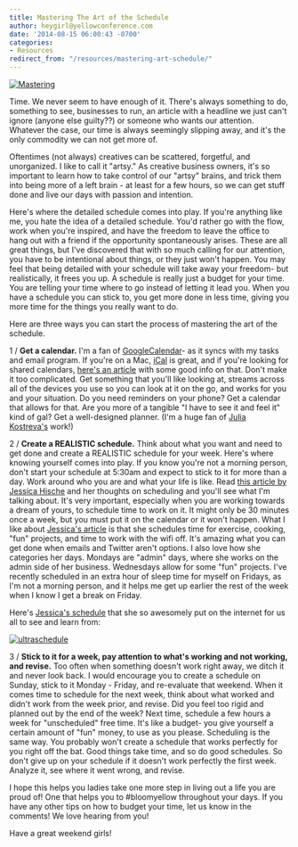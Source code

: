 ```yaml
---
title: Mastering The Art of the Schedule
author: heygirl@yellowconference.com
date: '2014-08-15 06:00:43 -0700'
categories:
- Resources
redirect_from: "/resources/mastering-art-schedule/"
---
```


[![Mastering](https://s3.amazonaws.com/yellow-files/blog/2014/08/Mastering.jpg)](https://s3.amazonaws.com/yellow-files/blog/2014/08/Mastering.jpg)

Time. We never seem to have enough of it. There's always something to do, something to see, businesses to run, an article with a headline we just can't ignore (anyone else guilty??) or someone who wants our attention. Whatever the case, our time is always seemingly slipping away, and it's the only commodity we can not get more of.

Oftentimes (not always) creatives can be scattered, forgetful, and unorganized. I like to call it "artsy." As creative business owners, it's so important to learn how to take control of our "artsy" brains, and trick them into being more of a left brain - at least for a few hours, so we can get stuff done and live our days with passion and intention.

Here's where the detailed schedule comes into play. If you're anything like me, you hate the idea of a detailed schedule. You'd rather go with the flow, work when you're inspired, and have the freedom to leave the office to hang out with a friend if the opportunity spontaneously arises. These are all great things, but I've discovered that with so much calling for our attention, you have to be intentional about things, or they just won't happen. You may feel that being detailed with your schedule will take away your freedom- but realistically, it frees you up. A schedule is really just a budget for your time. You are telling your time where to go instead of letting it lead you. When you have a schedule you can stick to, you get more done in less time, giving you more time for the things you really want to do.

Here are three ways you can start the process of mastering the art of the schedule.

1 / **Get a calendar.** I'm a fan of [GoogleCalendar](https://www.google.com/calendar/render)- as it syncs with my tasks and email program. If you're on a Mac, [iCal](http://support.apple.com/kb/HT2513) is great, and if you're looking for shared calendars, [here's an article](http://mashable.com/2012/09/20/shared-calendar-apps/) with some good info on that. Don't make it too complicated. Get something that you'll like looking at, streams across all of the devices you use so you can look at it on the go, and works for you and your situation. Do you need reminders on your phone? Get a calendar that allows for that. Are you more of a tangible "I have to see it and feel it" kind of gal? Get a well-designed planner. (I'm a huge fan of [Julia Kostreva's](http://www.juliakostreva.com/collections/notebooks) work!)

2 / **Create a REALISTIC schedule.** Think about what you want and need to get done and create a REALISTIC schedule for your week. Here's where knowing yourself comes into play. If you know you're not a morning person, don't start your schedule at 5:30am and expect to stick to it for more than a day. Work around who you are and what your life is like. Read [this article by Jessica Hische](http://jessicahische.is/thinkingthoughtsonscheduling) and her thoughts on scheduling and you'll see what I'm talking about. It's very important, especially when you are working towards a dream of yours, to schedule time to work on it. It might only be 30 minutes once a week, but you must put it on the calendar or it won't happen. What I like about [Jessica's article](http://jessicahische.is/thinkingthoughtsonscheduling) is that she schedules time for exercise, cooking, "fun" projects, and time to work with the wifi off. It's amazing what you can get done when emails and Twitter aren't options. I also love how she categories her days. Mondays are "admin" days, where she works on the admin side of her business. Wednesdays allow for some "fun" projects. I've recently scheduled in an extra hour of sleep time for myself on Fridays, as I'm not a morning person, and it helps me get up earlier the rest of the week when I know I get a break on Friday.

Here's [Jessica's schedule](http://jessicahische.is/images/ultraschedule.jpg) that she so awesomely put on the internet for us all to see and learn from:

[![ultraschedule](https://s3.amazonaws.com/yellow-files/blog/2014/08/ultraschedule.jpg)](https://s3.amazonaws.com/yellow-files/blog/2014/08/ultraschedule.jpg)

3 / **Stick to it for a week, pay attention to what's working and not working, and revise.** Too often when something doesn't work right away, we ditch it and never look back. I would encourage you to create a schedule on Sunday, stick to it Monday - Friday, and re-evaluate that weekend. When it comes time to schedule for the next week, think about what worked and didn't work from the week prior, and revise. Did you feel too rigid and planned out by the end of the week? Next time, schedule a few hours a week for "unscheduled" free time. It's like a budget- you give yourself a certain amount of "fun" money, to use as you please. Scheduling is the same way. You probably won't create a schedule that works perfectly for you right off the bat. Good things take time, and so do good schedules. So don't give up on your schedule if it doesn't work perfectly the first week. Analyze it, see where it went wrong, and revise.

I hope this helps you ladies take one more step in living out a life you are proud of! One that helps you to #bloomyellow throughout your days. If you have any other tips on how to budget your time, let us know in the comments! We love hearing from you!

Have a great weekend girls!
